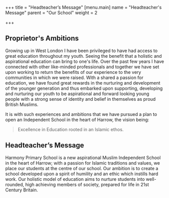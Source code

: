 +++
title = "Headteacher’s Message"
[menu.main]
name = "Headteacher's Message"
parent = "Our School"
weight = 2

+++
## Proprietor's Ambitions

Growing up in West London I have been privileged to have had access to great education throughout my youth. Seeing the benefit that a holistic and aspirational education can bring to one's life. Over the past few years I have connected with other like-minded professionals and together we have set upon working to return the benefits of our experience to the very communities in which we were raised. With a shared a passion for education, we have found great rewards in the nurturing and development of the younger generation and thus embarked upon supporting, developing and nurturing our youth to be aspirational and forward looking young people with a strong sense of identity and belief in themselves as proud British Muslims.

It is with such experiences and ambitions that we have pursued a plan to open an Independent School in the heart of Harrow, the vision being:

> Excellence in Education rooted in an Islamic ethos.

## Headteacher’s Message

Harmony Primary School is a new aspirational Muslim Independent School in the heart of Harrow; with a passion for Islamic traditions and values, we place our students at the centre of our school. Our ambition is to create a school developed upon a spirit of humility and an ethic which instills hard work. Our holistic model of education aims to nurture students into well-rounded, high achieving members of society, prepared for life in 21st Century Britain.